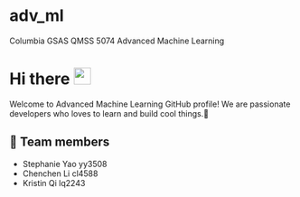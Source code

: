 # adv_ml
Columbia GSAS QMSS 5074 Advanced Machine Learning 

# Hi there <img src="https://raw.githubusercontent.com/MartinHeinz/MartinHeinz/master/wave.gif" width="30px">

Welcome to Advanced Machine Learning GitHub profile! 
We are passionate developers who loves to learn and build cool things.🚀

## 💙 Team members
- Stephanie Yao  yy3508
- Chenchen Li    cl4588
- Kristin Qi     lq2243
